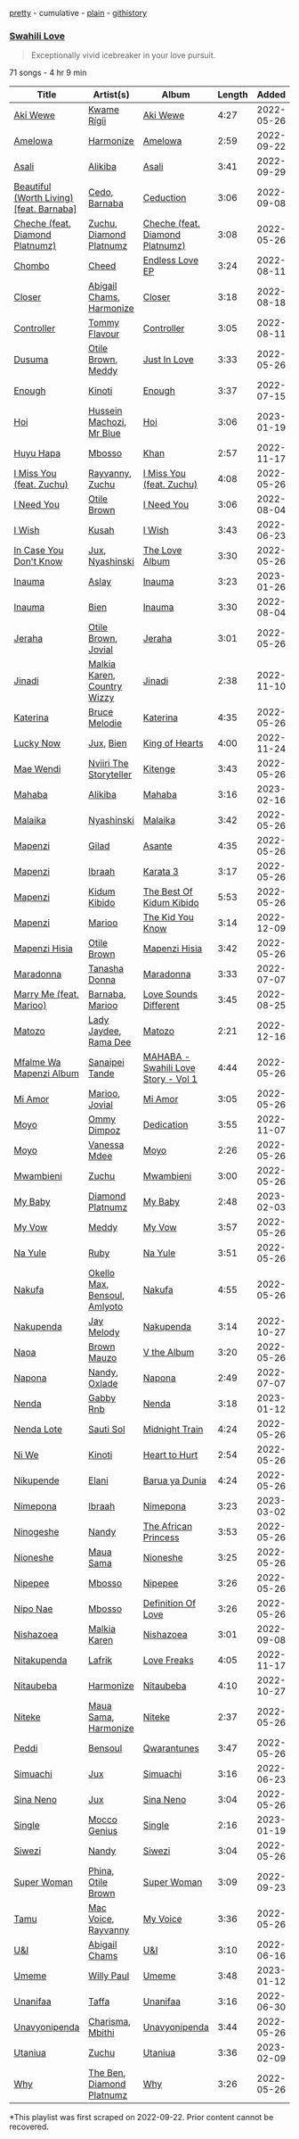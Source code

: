 [pretty](/playlists/pretty/37i9dQZF1DX1YGbV4eeC1J.md) - cumulative - [plain](/playlists/plain/37i9dQZF1DX1YGbV4eeC1J) - [githistory](https://github.githistory.xyz/mackorone/spotify-playlist-archive/blob/main/playlists/plain/37i9dQZF1DX1YGbV4eeC1J)

### [Swahili Love ](https://open.spotify.com/playlist/37i9dQZF1DX1YGbV4eeC1J)

> Exceptionally vivid icebreaker in your love pursuit.

71 songs - 4 hr 9 min

| Title | Artist(s) | Album | Length | Added | Removed |
|---|---|---|---|---|---|
| [Aki Wewe](https://open.spotify.com/track/2ee6ViIobYyu2rLwiVmNIA) | [Kwame Rígíi](https://open.spotify.com/artist/2YBmXbjqDbsGjTB9vMbuNf) | [Aki Wewe](https://open.spotify.com/album/3zW32TzDG8V20HM7A8NdOO) | 4:27 | 2022-05-26 | 2022-10-28 |
| [Amelowa](https://open.spotify.com/track/2EiGkSOY6o01g9gDm1lrzk) | [Harmonize](https://open.spotify.com/artist/1eCaedusgydlcn69blHOvL) | [Amelowa](https://open.spotify.com/album/0cb7S8oT18YIVZDoiqlytV) | 2:59 | 2022-09-22 |  |
| [Asali](https://open.spotify.com/track/6zOkUcfqRYE6vc1iIa2KtB) | [Alikiba](https://open.spotify.com/artist/2nGoKcLdXktxEXvMdTDsIT) | [Asali](https://open.spotify.com/album/1949QLHsnthywLL5n79tAz) | 3:41 | 2022-09-29 |  |
| [Beautiful \(Worth Living\) \[feat\. Barnaba\]](https://open.spotify.com/track/28EDIv29TAG4NvhfoIJPCJ) | [Cedo](https://open.spotify.com/artist/4XnL8ClOo3yWrWU4VJWa6q), [Barnaba](https://open.spotify.com/artist/3ICwBdKVyEdVqFqZX0BAks) | [Ceduction](https://open.spotify.com/album/72CVdgTmhjPyGh78LRv1Gy) | 3:06 | 2022-09-08 | 2023-01-13 |
| [Cheche \(feat\. Diamond Platnumz\)](https://open.spotify.com/track/07oL9PG3HyIpMEtKTEI8Fp) | [Zuchu](https://open.spotify.com/artist/6LzSS8yBk2YQpAvQxzOu0M), [Diamond Platnumz](https://open.spotify.com/artist/3cAisWS37sGCCtRgWfvrod) | [Cheche \(feat\. Diamond Platnumz\)](https://open.spotify.com/album/5esLD4g5piSeeAalViPWkG) | 3:08 | 2022-05-26 | 2022-11-08 |
| [Chombo](https://open.spotify.com/track/5iyiGl2swMh2Hoo3WtjMof) | [Cheed](https://open.spotify.com/artist/2qB04YVOV3cm2YSEn5L90z) | [Endless Love EP](https://open.spotify.com/album/293vnq26EV2uVbehBuavxk) | 3:24 | 2022-08-11 | 2023-02-04 |
| [Closer](https://open.spotify.com/track/4tcINUMLwOk74IJqeoTv8W) | [Abigail Chams](https://open.spotify.com/artist/3jFSzxz2HWuQ7fDishuCE8), [Harmonize](https://open.spotify.com/artist/1eCaedusgydlcn69blHOvL) | [Closer](https://open.spotify.com/album/0w6C76lbJGFdiKQlwfYNPm) | 3:18 | 2022-08-18 |  |
| [Controller](https://open.spotify.com/track/4Bpkbim8Fxw8dSdqVFgzbX) | [Tommy Flavour](https://open.spotify.com/artist/71Jz2mbUErvv3YnRSLJTAu) | [Controller](https://open.spotify.com/album/07kcDlbjoCj3aFEw63CDA2) | 3:05 | 2022-08-11 | 2022-12-17 |
| [Dusuma](https://open.spotify.com/track/35riG35oLwfgvv8j5tSY9V) | [Otile Brown](https://open.spotify.com/artist/25txWhgJAzekbAaHuDzmwj), [Meddy](https://open.spotify.com/artist/1WryFbMe3DuToQGFN6Ke64) | [Just In Love](https://open.spotify.com/album/61iIaWu85Ga1TtnIqIM4M1) | 3:33 | 2022-05-26 |  |
| [Enough](https://open.spotify.com/track/604EBEcVgETlw2yG0qH4Sr) | [Kinoti](https://open.spotify.com/artist/45KLKfGTZLK4BUZAv2l5sm) | [Enough](https://open.spotify.com/album/5GvLqmGHBeQ82Yo4TQ6Sgc) | 3:37 | 2022-07-15 | 2023-01-13 |
| [Hoi](https://open.spotify.com/track/5zhCjE9KiUCqZeKBwnsgIv) | [Hussein Machozi](https://open.spotify.com/artist/20okzd1cjkWwWOq4KvBszc), [Mr Blue](https://open.spotify.com/artist/1JPiOesbMiBVxVwjDYzOu2) | [Hoi](https://open.spotify.com/album/2bzN3eovanDiVHhnW9afer) | 3:06 | 2023-01-19 |  |
| [Huyu Hapa](https://open.spotify.com/track/20eKkFZ3C7N7saVxn7BfDR) | [Mbosso](https://open.spotify.com/artist/2aD5NzVGvpZmoMKu07M6Sa) | [Khan](https://open.spotify.com/album/3U9b6VslZuWzVmpxMLcPYO) | 2:57 | 2022-11-17 |  |
| [I Miss You \(feat\. Zuchu\)](https://open.spotify.com/track/48jlHKY7uwSlqsTf1dnhsw) | [Rayvanny](https://open.spotify.com/artist/7G9dCn1mqomAa0ucJoBm6J), [Zuchu](https://open.spotify.com/artist/6LzSS8yBk2YQpAvQxzOu0M) | [I Miss You \(feat\. Zuchu\)](https://open.spotify.com/album/1aqHzgNXXU3fuvrc2MRDBD) | 4:08 | 2022-05-26 |  |
| [I Need You](https://open.spotify.com/track/65r5JlLLlCPfpAAQH1Nsv8) | [Otile Brown](https://open.spotify.com/artist/25txWhgJAzekbAaHuDzmwj) | [I Need You](https://open.spotify.com/album/3uRFdty1rcadmo53p0ydVZ) | 3:06 | 2022-08-04 |  |
| [I Wish](https://open.spotify.com/track/4GIfPrNdScX8VS7uL931G4) | [Kusah](https://open.spotify.com/artist/260q55nLIeMDgpXiUJYTRK) | [I Wish](https://open.spotify.com/album/3PHJ72Y8qHslPZ6gPIkj8V) | 3:43 | 2022-06-23 |  |
| [In Case You Don't Know](https://open.spotify.com/track/6gGmfPBMuAYZsm78uaW9Cg) | [Jux](https://open.spotify.com/artist/2ZLAPSgdMTOcovno5mGBZW), [Nyashinski](https://open.spotify.com/artist/7KY9NaOVRmptl8vlpVomi6) | [The Love Album](https://open.spotify.com/album/6oGApINTocokzfDCkgVfkT) | 3:30 | 2022-05-26 |  |
| [Inauma](https://open.spotify.com/track/5o9Lrsb1ONwnFUoXs6yOav) | [Aslay](https://open.spotify.com/artist/2dAy5LichEXHjCkpzgcKJr) | [Inauma](https://open.spotify.com/album/6q5kvkKogPAOrzjYy3Y8mD) | 3:23 | 2023-01-26 |  |
| [Inauma](https://open.spotify.com/track/3HlLqEWLhoKV9GVVOFerQb) | [Bien](https://open.spotify.com/artist/2zhossaaVN2pXg5p8o101X) | [Inauma](https://open.spotify.com/album/2XucwpZyoKaEjM8lJyZCX5) | 3:30 | 2022-08-04 |  |
| [Jeraha](https://open.spotify.com/track/69NbI959pNXGGh5T7WYQHN) | [Otile Brown](https://open.spotify.com/artist/25txWhgJAzekbAaHuDzmwj), [Jovial](https://open.spotify.com/artist/0byBbjjMnPnPDMosIzKHO4) | [Jeraha](https://open.spotify.com/album/27ylTtbQEnXWmslV0pP70O) | 3:01 | 2022-05-26 |  |
| [Jinadi](https://open.spotify.com/track/4mtx6cKVqYS3C6AqmckWps) | [Malkia Karen](https://open.spotify.com/artist/7b06gok59Tl7xADRHWKpnr), [Country Wizzy](https://open.spotify.com/artist/3yhr2zfewkFrMS4MtHijYW) | [Jinadi](https://open.spotify.com/album/7pS8jFmqBRfhGk7tgFz2Cp) | 2:38 | 2022-11-10 | 2023-01-20 |
| [Katerina](https://open.spotify.com/track/0TPkhwb04r1IwigUlmnN8K) | [Bruce Melodie](https://open.spotify.com/artist/2esEiOAGqbIDlRwwUK2wnP) | [Katerina](https://open.spotify.com/album/205OcJThFPWLVFc19sGU3U) | 4:35 | 2022-05-26 |  |
| [Lucky Now](https://open.spotify.com/track/0acJFNdO38OUTHQP2x1XCN) | [Jux](https://open.spotify.com/artist/2ZLAPSgdMTOcovno5mGBZW), [Bien](https://open.spotify.com/artist/2zhossaaVN2pXg5p8o101X) | [King of Hearts](https://open.spotify.com/album/6uCDnh85xq0MH32euV8lrQ) | 4:00 | 2022-11-24 |  |
| [Mae Wendi](https://open.spotify.com/track/6YPaq5MbxQDKxnODtg4CKy) | [Nviiri The Storyteller](https://open.spotify.com/artist/7xPDTxQrpZPvvI0LzuO73p) | [Kitenge](https://open.spotify.com/album/0s9GBxIYoI56h8XlNbY4ke) | 3:43 | 2022-05-26 |  |
| [Mahaba](https://open.spotify.com/track/2Q5V16Cnv5yXoXoQKeJ9GT) | [Alikiba](https://open.spotify.com/artist/2nGoKcLdXktxEXvMdTDsIT) | [Mahaba](https://open.spotify.com/album/2CChdeShxi3qGFwGY9Xo2x) | 3:16 | 2023-02-16 |  |
| [Malaika](https://open.spotify.com/track/0HmfKWUkWltmnyHFdFBA4X) | [Nyashinski](https://open.spotify.com/artist/7KY9NaOVRmptl8vlpVomi6) | [Malaika](https://open.spotify.com/album/3yPFOMzNH7EAJVDPZpyMsj) | 3:42 | 2022-05-26 |  |
| [Mapenzi](https://open.spotify.com/track/5j3kPTLuJu2xH7tGjrmAYr) | [Gilad](https://open.spotify.com/artist/69X8GGcAC4PnkhReqPFDXQ) | [Asante](https://open.spotify.com/album/2aY4NZfuqdZxNWVfq0qksF) | 4:35 | 2022-05-26 | 2022-11-18 |
| [Mapenzi](https://open.spotify.com/track/3mZvb0NR0xI1OsD0U8yeQx) | [Ibraah](https://open.spotify.com/artist/0Dxcbz9hjyAdLULzwZcxWe) | [Karata 3](https://open.spotify.com/album/0eJGPJNelIGnxeFMsbIlS4) | 3:17 | 2022-05-26 | 2023-03-03 |
| [Mapenzi](https://open.spotify.com/track/2e2dNpszZC0sCEuvfKVyQu) | [Kidum Kibido](https://open.spotify.com/artist/78NwwxOZkV9sNsdIYDWN9D) | [The Best Of Kidum Kibido](https://open.spotify.com/album/0W8soVwIq910Q2NYsDSZd7) | 5:53 | 2022-05-26 |  |
| [Mapenzi](https://open.spotify.com/track/3aLDDpMZhXKMfIFzd5nTfP) | [Marioo](https://open.spotify.com/artist/4ZTqTkO2kj1doQrbqQ5KEe) | [The Kid You Know](https://open.spotify.com/album/4TBTg0A1DKJHDiOXwJ3m84) | 3:14 | 2022-12-09 |  |
| [Mapenzi Hisia](https://open.spotify.com/track/2NUmT9bkWTOKwXyphQgm1I) | [Otile Brown](https://open.spotify.com/artist/25txWhgJAzekbAaHuDzmwj) | [Mapenzi Hisia](https://open.spotify.com/album/5swq13J3dliwnstBBplZ3I) | 3:42 | 2022-05-26 |  |
| [Maradonna](https://open.spotify.com/track/4KTHSeSyn3oo4dOqxheLPn) | [Tanasha Donna](https://open.spotify.com/artist/4pCGeC6vPX6UaEZhLSucym) | [Maradonna](https://open.spotify.com/album/2FWGVLe0Dk9jmc5upTmZs2) | 3:33 | 2022-07-07 | 2022-12-10 |
| [Marry Me \(feat\. Marioo\)](https://open.spotify.com/track/0TS6oda4nNVHwn8k9V7SJu) | [Barnaba](https://open.spotify.com/artist/3ICwBdKVyEdVqFqZX0BAks), [Marioo](https://open.spotify.com/artist/4ZTqTkO2kj1doQrbqQ5KEe) | [Love Sounds Different](https://open.spotify.com/album/7uUGjipQKNBau0C3KASL56) | 3:45 | 2022-08-25 |  |
| [Matozo](https://open.spotify.com/track/3JlUHb2FaiDc7eDBkzTjcZ) | [Lady Jaydee](https://open.spotify.com/artist/0ZKCb65YNJBoBaC3gMTijS), [Rama Dee](https://open.spotify.com/artist/27hjsspOc6tklAwGEEciks) | [Matozo](https://open.spotify.com/album/42JVY8b8306tmGSbdOwrog) | 2:21 | 2022-12-16 |  |
| [Mfalme Wa Mapenzi Album](https://open.spotify.com/track/2EL25q2ehIM0Xi0UKvOBoc) | [Sanaipei Tande](https://open.spotify.com/artist/3ZuB8qlh0K034nr5WH5EzB) | [MAHABA \- Swahili Love Story \- Vol 1](https://open.spotify.com/album/74VRwFLnAeHYqV40X3AwxI) | 4:44 | 2022-05-26 | 2022-10-28 |
| [Mi Amor](https://open.spotify.com/track/0bk32GtgvGAgaShB0Hj5oV) | [Marioo](https://open.spotify.com/artist/4ZTqTkO2kj1doQrbqQ5KEe), [Jovial](https://open.spotify.com/artist/0byBbjjMnPnPDMosIzKHO4) | [Mi Amor](https://open.spotify.com/album/5XWqrMOMNhND3bpeSHxjYm) | 3:05 | 2022-05-26 |  |
| [Moyo](https://open.spotify.com/track/75A2GOq6uxZsdkJGPRU5FH) | [Ommy Dimpoz](https://open.spotify.com/artist/3xf0XXmoiUgVVyZBYYjpt6) | [Dedication](https://open.spotify.com/album/2POxnPAwIL0Lq9QKszh9Qg) | 3:55 | 2022-11-07 |  |
| [Moyo](https://open.spotify.com/track/22COxRY6jsNPJDtCSX7xUd) | [Vanessa Mdee](https://open.spotify.com/artist/3RCH5MEaTPKsJwPzqGQ1w7) | [Moyo](https://open.spotify.com/album/6G4pydEf93kthE5qJlxQ8i) | 2:26 | 2022-05-26 | 2022-11-18 |
| [Mwambieni](https://open.spotify.com/track/0RHpqRNqC51Jb3BFvRjhB9) | [Zuchu](https://open.spotify.com/artist/6LzSS8yBk2YQpAvQxzOu0M) | [Mwambieni](https://open.spotify.com/album/5KWJSzOB7rysi3VT90lTAJ) | 3:00 | 2022-05-26 |  |
| [My Baby](https://open.spotify.com/track/3m9WNPWRYShDu975I5dYtH) | [Diamond Platnumz](https://open.spotify.com/artist/3cAisWS37sGCCtRgWfvrod) | [My Baby](https://open.spotify.com/album/3hMzqCdDnvkt4yPpqzZ4NW) | 2:48 | 2023-02-03 |  |
| [My Vow](https://open.spotify.com/track/35AJw5elg1VkzJ5DlPN37T) | [Meddy](https://open.spotify.com/artist/1WryFbMe3DuToQGFN6Ke64) | [My Vow](https://open.spotify.com/album/77d7j2x9rppA6mBZIgPALC) | 3:57 | 2022-05-26 |  |
| [Na Yule](https://open.spotify.com/track/3yXTg2aoTSA2IFo0XfEz8o) | [Ruby](https://open.spotify.com/artist/2ypTfYYhRIQFIYj6bdnKa6) | [Na Yule](https://open.spotify.com/album/2l5qQbYLacq6YJt78xdfZn) | 3:51 | 2022-05-26 |  |
| [Nakufa](https://open.spotify.com/track/2RzH7ZbIwhGWLy8H07HAB3) | [Okello Max](https://open.spotify.com/artist/4AIr4Ly0nJMjtcRg46naSp), [Bensoul](https://open.spotify.com/artist/09vo12hHajgG2cZzq0rGmE), [Amlyoto](https://open.spotify.com/artist/5X2uImif1VgMwjoNgzAkEP) | [Nakufa](https://open.spotify.com/album/2CWz097A1H3bExt8pHnaiH) | 4:55 | 2022-05-26 |  |
| [Nakupenda](https://open.spotify.com/track/3TlutO6C5h7LgLcH0X8GMc) | [Jay Melody](https://open.spotify.com/artist/58JfjeSwt2vRDspRRp1b70) | [Nakupenda](https://open.spotify.com/album/0rupjiEp0TDMmvIx5nmTzN) | 3:14 | 2022-10-27 |  |
| [Naoa](https://open.spotify.com/track/5mqvQK9sfEM9oVV4FCipjs) | [Brown Mauzo](https://open.spotify.com/artist/2ee8EQ0K7tAYVxHT9suKdf) | [V the Album](https://open.spotify.com/album/6bTnVI9B98ircUnv8UYXuy) | 3:20 | 2022-05-26 | 2022-11-18 |
| [Napona](https://open.spotify.com/track/0vqWa6py4X96uFeaue6DKv) | [Nandy](https://open.spotify.com/artist/2YfO4GV7JrFSXyfEoa5id3), [Oxlade](https://open.spotify.com/artist/3WTrdbZU99dgTtt3ZkyamT) | [Napona](https://open.spotify.com/album/2g6WReKqmaMix2XTl58AI6) | 2:49 | 2022-07-07 |  |
| [Nenda](https://open.spotify.com/track/6RpnK5WTfd82wHnJlKcJBS) | [Gabby Rnb](https://open.spotify.com/artist/7qyETqoh8xSHGFFeNfOlmp) | [Nenda](https://open.spotify.com/album/4Bv7f63ScZR7DwLapCeVgk) | 3:18 | 2023-01-12 |  |
| [Nenda Lote](https://open.spotify.com/track/66UNdqwxnjpfQdu3cD0lk5) | [Sauti Sol](https://open.spotify.com/artist/4Rj9lQm9oSiMlirgpsM6eo) | [Midnight Train](https://open.spotify.com/album/2R0nfEjaMFMb8qyPnQmDzK) | 4:24 | 2022-05-26 |  |
| [Ni We](https://open.spotify.com/track/1xTb97ajiL7Rq3dMBk2UJu) | [Kinoti](https://open.spotify.com/artist/45KLKfGTZLK4BUZAv2l5sm) | [Heart to Hurt](https://open.spotify.com/album/4QEJSaRYujs6FtiF7gpctX) | 2:54 | 2022-05-26 |  |
| [Nikupende](https://open.spotify.com/track/4Nmk8cdKR6XZadYTGVRoIa) | [Elani](https://open.spotify.com/artist/7v4v8ZiBQC6HHeCuA2lQ26) | [Barua ya Dunia](https://open.spotify.com/album/7fLPbISe7JY8c0O0huAL0Z) | 4:24 | 2022-05-26 | 2022-09-23 |
| [Nimepona](https://open.spotify.com/track/5QBOkEw7DDaZ8PQ2TuGxrY) | [Ibraah](https://open.spotify.com/artist/0Dxcbz9hjyAdLULzwZcxWe) | [Nimepona](https://open.spotify.com/album/2rxqrKuaUCUkV4kej5LlJQ) | 3:23 | 2023-03-02 |  |
| [Ninogeshe](https://open.spotify.com/track/2OKwqx3CX9dpU43iW6ycVP) | [Nandy](https://open.spotify.com/artist/2YfO4GV7JrFSXyfEoa5id3) | [The African Princess](https://open.spotify.com/album/4xkMgoIBjnVjk4Vj8YCjD2) | 3:53 | 2022-05-26 |  |
| [Nioneshe](https://open.spotify.com/track/6UBHxdwtS4kTvpq3rv7Uxn) | [Maua Sama](https://open.spotify.com/artist/5U8jnk47jb3p6wCtb6SgS2) | [Nioneshe](https://open.spotify.com/album/3v3I7BtYIjtVQzvj5cJfwi) | 3:25 | 2022-05-26 | 2022-09-24 |
| [Nipepee](https://open.spotify.com/track/6Cpbvi6GoTfDBYkObnuNNp) | [Mbosso](https://open.spotify.com/artist/2aD5NzVGvpZmoMKu07M6Sa) | [Nipepee](https://open.spotify.com/album/12AXAhxziLLk6R33nyxejH) | 3:26 | 2022-05-26 |  |
| [Nipo Nae](https://open.spotify.com/track/69MBM4xMmFI2yq3o6myuAC) | [Mbosso](https://open.spotify.com/artist/2aD5NzVGvpZmoMKu07M6Sa) | [Definition Of Love](https://open.spotify.com/album/6Tc5JDXdbemLvldos05cfp) | 3:26 | 2022-05-26 |  |
| [Nishazoea](https://open.spotify.com/track/2aZEeQqaEcQzwOXKSrDw7s) | [Malkia Karen](https://open.spotify.com/artist/7b06gok59Tl7xADRHWKpnr) | [Nishazoea](https://open.spotify.com/album/0WsAaPPks6bFE1KXWgEigu) | 3:01 | 2022-09-08 | 2023-02-10 |
| [Nitakupenda](https://open.spotify.com/track/06REPrp2fBDzLX2v7rQW2h) | [Lafrik](https://open.spotify.com/artist/5218C7zgbDGmoMXmf852Fr) | [Love Freaks](https://open.spotify.com/album/1ZSYlH5K7t5wNnM1jq45zT) | 4:05 | 2022-11-17 | 2023-01-20 |
| [Nitaubeba](https://open.spotify.com/track/4GU6tIn7Ic1kGiHYLP2r18) | [Harmonize](https://open.spotify.com/artist/1eCaedusgydlcn69blHOvL) | [Nitaubeba](https://open.spotify.com/album/4hEN4eOrVdc2TbBR85zePI) | 4:10 | 2022-10-27 |  |
| [Niteke](https://open.spotify.com/track/3dWC1S6dok7pr1B3WyNvQQ) | [Maua Sama](https://open.spotify.com/artist/5U8jnk47jb3p6wCtb6SgS2), [Harmonize](https://open.spotify.com/artist/1eCaedusgydlcn69blHOvL) | [Niteke](https://open.spotify.com/album/0DJ6lEzgMYxW5om8AUwmpP) | 2:37 | 2022-05-26 |  |
| [Peddi](https://open.spotify.com/track/3aHrxlOER0GudlLbdejqyq) | [Bensoul](https://open.spotify.com/artist/09vo12hHajgG2cZzq0rGmE) | [Qwarantunes](https://open.spotify.com/album/3cg69VcGmpzSHxSV1OA1E5) | 3:47 | 2022-05-26 |  |
| [Simuachi](https://open.spotify.com/track/7JYv26TNZe13Uqyv0yXPv2) | [Jux](https://open.spotify.com/artist/2ZLAPSgdMTOcovno5mGBZW) | [Simuachi](https://open.spotify.com/album/7FD2xZiU0uSv12RfbpD0BC) | 3:16 | 2022-06-23 | 2022-11-25 |
| [Sina Neno](https://open.spotify.com/track/2Yk3KiXjSg8ORhcZDyyAzv) | [Jux](https://open.spotify.com/artist/2ZLAPSgdMTOcovno5mGBZW) | [Sina Neno](https://open.spotify.com/album/0VKiClYPw1xnyj40w0wVnD) | 3:04 | 2022-05-26 |  |
| [Single](https://open.spotify.com/track/0NEiPNvusJPXBP826yQbR7) | [Mocco Genius](https://open.spotify.com/artist/0qR7Js4rYymyutq0Sh8Fz9) | [Single](https://open.spotify.com/album/6CKL3hUQV87q3XFkeqabGb) | 2:16 | 2023-01-19 |  |
| [Siwezi](https://open.spotify.com/track/7d5eqMMgXk3OoAhqHhkyCs) | [Nandy](https://open.spotify.com/artist/2YfO4GV7JrFSXyfEoa5id3) | [Siwezi](https://open.spotify.com/album/0M0knAvFHP6OjjxSSIsNRy) | 3:04 | 2022-05-26 |  |
| [Super Woman](https://open.spotify.com/track/5xIH3YUZQb4XKsZREACXhL) | [Phina](https://open.spotify.com/artist/1gFTuZHiQgl5NAgqNEK2Rl), [Otile Brown](https://open.spotify.com/artist/25txWhgJAzekbAaHuDzmwj) | [Super Woman](https://open.spotify.com/album/2kUOQ8kdl8fA67IoHn784p) | 3:09 | 2022-09-23 |  |
| [Tamu](https://open.spotify.com/track/0b4PfGB3CWfrE5DQZt6P9g) | [Mac Voice](https://open.spotify.com/artist/0gqdLMf9kqVNiUXaM5Dg1s), [Rayvanny](https://open.spotify.com/artist/7G9dCn1mqomAa0ucJoBm6J) | [My Voice](https://open.spotify.com/album/3rIFLWukhzKyepIqtohd28) | 3:36 | 2022-05-26 |  |
| [U&I](https://open.spotify.com/track/5Cv3HDfY46xvnuotudaSfn) | [Abigail Chams](https://open.spotify.com/artist/3jFSzxz2HWuQ7fDishuCE8) | [U&I](https://open.spotify.com/album/6VATsDRPXpyWz3VEKvlnfZ) | 3:10 | 2022-06-16 | 2023-01-27 |
| [Umeme](https://open.spotify.com/track/3CxpOg8kGPAJRFG3S0j1kr) | [Willy Paul](https://open.spotify.com/artist/3CCHaNvCKYNWWrAYo5C8TL) | [Umeme](https://open.spotify.com/album/6Jo1JePWZCM5YsSLFH9ppI) | 3:48 | 2023-01-12 |  |
| [Unanifaa](https://open.spotify.com/track/3q81v91aFYkdrEYqJxB5PD) | [Taffa](https://open.spotify.com/artist/44lGZ9vJnHuATkGDWNB9vq) | [Unanifaa](https://open.spotify.com/album/1nTkTNj7XrcLcrGxkos0OG) | 3:16 | 2022-06-30 | 2023-03-03 |
| [Unavyonipenda](https://open.spotify.com/track/6eAfkVy819EFu8xOdcwkFR) | [Charisma](https://open.spotify.com/artist/34FqcraaOV85NJMLNb4JQu), [Mbithi](https://open.spotify.com/artist/3M8x29mEaZklQcMDwHMgKH) | [Unavyonipenda](https://open.spotify.com/album/7y3gLS4YLeD5i9NhdTxvD6) | 3:44 | 2022-05-26 | 2022-09-30 |
| [Utaniua](https://open.spotify.com/track/7DuHELJeETVPQsRfjHHJoh) | [Zuchu](https://open.spotify.com/artist/6LzSS8yBk2YQpAvQxzOu0M) | [Utaniua](https://open.spotify.com/album/5TyVLtfv0jEnQ1Y7D0lcSb) | 3:36 | 2023-02-09 |  |
| [Why](https://open.spotify.com/track/6TlZkvGTKWJXtYUx4XGCyv) | [The Ben](https://open.spotify.com/artist/71jxVM5UsQTnPa9DpkK21E), [Diamond Platnumz](https://open.spotify.com/artist/3cAisWS37sGCCtRgWfvrod) | [Why](https://open.spotify.com/album/4qdyzWegDBzlnPfl0FmBaB) | 3:26 | 2022-05-26 |  |

\*This playlist was first scraped on 2022-09-22. Prior content cannot be recovered.
